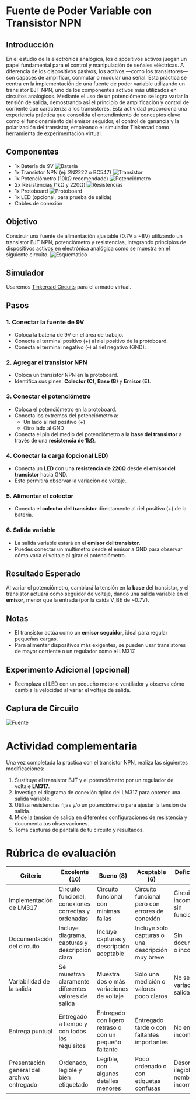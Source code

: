 #  Fuente de Poder Variable con Transistor NPN

## Introducción

En el estudio de la electrónica analógica, los dispositivos activos juegan un papel fundamental para el control y manipulación de señales eléctricas. A diferencia de los dispositivos pasivos, los activos —como los transistores— son capaces de amplificar, conmutar o modular una señal. Esta práctica se centra en la implementación de una fuente de poder variable utilizando un transistor BJT NPN, uno de los componentes activos más utilizados en circuitos analógicos. Mediante el uso de un potenciómetro se logra variar la tensión de salida, demostrando así el principio de amplificación y control de corriente que caracteriza a los transistores. Esta actividad proporciona una experiencia práctica que consolida el entendimiento de conceptos clave como el funcionamiento del emisor seguidor, el control de ganancia y la polarización del transistor, empleando el simulador Tinkercad como herramienta de experimentación virtual.



## Componentes

- 1x Batería de 9V
![Batería](bat.png)
- 1x Transistor NPN (ej: 2N2222 o BC547)
![Transistor](bjt1.png)
- 1x Potenciómetro (10kΩ recomendado)
![Potenciómetro](poten.png)
- 2x Resistencias (1kΩ y 220Ω)
![Resistencias](res.png)
- 1x Protoboard
![Protoboard](proto.png)
- 1x LED (opcional, para prueba de salida)
![]()
- Cables de conexión
![]()

## Objetivo

Construir una fuente de alimentación ajustable (0.7V a ~8V) utilizando un transistor BJT NPN, potenciómetro y resistencias, integrando principios de dispositivos activos en electrónica analógica como se muestra en el siguiente circuito.
![Esquematico](/esquema.png)

## Simulador

Usaremos [Tinkercad Circuits](https://www.tinkercad.com/) para el armado virtual.

## Pasos

### 1. Conectar la fuente de 9V

- Coloca la batería de 9V en el área de trabajo.
- Conecta el terminal positivo (+) al riel positivo de la protoboard.
- Conecta el terminal negativo (–) al riel negativo (GND).

### 2. Agregar el transistor NPN

- Coloca un transistor NPN en la protoboard.
- Identifica sus pines: **Colector (C)**, **Base (B)** y **Emisor (E)**.

### 3. Conectar el potenciómetro

- Coloca el potenciómetro en la protoboard.
- Conecta los extremos del potenciómetro a:
  - Un lado al riel positivo (+)
  - Otro lado al GND
- Conecta el pin del medio del potenciómetro a la **base del transistor** a través de una **resistencia de 1kΩ**.

### 4. Conectar la carga (opcional LED)

- Conecta un **LED** con una **resistencia de 220Ω** desde el **emisor del transistor** hacia GND.
- Esto permitirá observar la variación de voltaje.

### 5. Alimentar el colector

- Conecta el **colector del transistor** directamente al riel positivo (+) de la batería.

### 6. Salida variable

- La salida variable estará en el **emisor del transistor**.
- Puedes conectar un multímetro desde el emisor a GND para observar cómo varía el voltaje al girar el potenciómetro.

## Resultado Esperado

Al variar el potenciómetro, cambiará la tensión en la **base** del transistor, y el transistor actuará como seguidor de voltaje, dando una salida variable en el **emisor**, menor que la entrada (por la caída V\_BE de \~0.7V).

## Notas

- El transistor actúa como un **emisor seguidor**, ideal para regular pequeñas cargas.
- Para alimentar dispositivos más exigentes, se pueden usar transistores de mayor corriente o un regulador como el LM317.

## Experimento Adicional (opcional)

- Reemplaza el LED con un pequeño motor o ventilador y observa cómo cambia la velocidad al variar el voltaje de salida.

## Captura de Circuito

![Fuente](fuente.png)

# Actividad complementaria

Una vez completada la práctica con el transistor NPN, realiza las siguientes modificaciones:

1. Sustituye el transistor BJT y el potenciómetro por un regulador de voltaje **LM317**.
2. Investiga el diagrama de conexión típico del LM317 para obtener una salida variable.
3. Utiliza resistencias fijas y/o un potenciómetro para ajustar la tensión de salida.
4. Mide la tensión de salida en diferentes configuraciones de resistencia y documenta tus observaciones.
5. Toma capturas de pantalla de tu circuito y resultados.

# Rúbrica de evaluación

| Criterio                                      | Excelente (10)                                            | Bueno (8)                                               | Aceptable (6)                                          | Deficiente (0-5)                                        |
|----------------------------------------------|-----------------------------------------------------------|---------------------------------------------------------|--------------------------------------------------------|---------------------------------------------------------|
| Implementación de LM317                      | Circuito funcional, conexiones correctas y ordenadas      | Circuito funcional con mínimas fallas                   | Circuito funcional pero con errores de conexión         | Circuito incompleto o sin funcionamiento                |
| Documentación del circuito                   | Incluye diagrama, capturas y descripción clara            | Incluye capturas y descripción aceptable                | Incluye solo capturas o una descripción muy breve       | Sin documentación o incompleta                         |
| Variabilidad de la salida                    | Se muestran claramente diferentes valores de salida       | Muestra dos o más variaciones de voltaje                | Sólo una medición o valores poco claros                 | No se muestra variación de salida                      |
| Entrega puntual                              | Entregado a tiempo y con todos los requisitos             | Entregado con ligero retraso o con un pequeño faltante  | Entregado tarde o con faltantes importantes             | No entregado o incompleto                             |
| Presentación general del archivo entregado   | Ordenado, legible y bien etiquetado                       | Legible, con algunos detalles menores                   | Poco ordenado o con etiquetas confusas                  | Desordenado, ilegible o con nombre incorrecto          |

